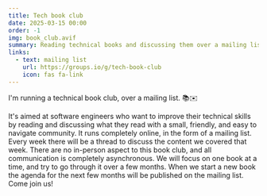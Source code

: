 ```yaml
---
title: Tech book club
date: 2025-03-15 00:00
order: -1
img: book_club.avif
summary: Reading technical books and discussing them over a mailing list
links:
  - text: mailing list
    url: https://groups.io/g/tech-book-club
    icon: fas fa-link
---
```


I'm running a technical book club, over a mailing list. 📚✉️

It's aimed at software engineers who want to improve their technical skills by reading and discussing what they read with a small, friendly, and easy to navigate community. It runs completely online, in the form of a mailing list. Every week there will be a thread to discuss the content we covered that week. There are no in-person aspect to this book club, and all communication is completely asynchronous. We will focus on one book at a time, and try to go through it over a few months. When we start a new book the agenda for the next few months will be published on the mailing list. Come join us!
